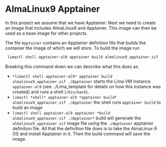 # AlmaLinux9 Apptainer

In this project we assume that we have Apptainer. Next we need to create an image
that includes AlmaLinux9 and Apptainer. This image can then be used as a base image
for other projects. 

The file `Apptainer` contains an Apptainer definition file that builds the container
the image of which we will store. To build the image run
```bash
 limactl shell apptainer-al9 apptainer build almalinux9_apptainer.sif ./Apptainer
``` 
Breaking this command down we can describe what this does as:
- `*limactl shell apptainer-al9* apptainer build almalinux9_apptainer.sif ./Apptainer`
  starts the Lima VM instance `apptainer-al9`
  (see ../Lima_template for details on how this instance was created) and 
  runs a shell (`/bin/bash`).
- `limactl *shell* apptainer-al9 *apptainer build* almalinux9_apptainer.sif ./Apptainer`
  the shell runs `apptainer build` to build an image
- `limactl shell apptainer-al9 apptainer *build almalinux9_apptainer.sif ./Apptainer*`
  build will generate the `almalinux9_apptainer.sif` image file using the `./Apptainer`
  apptainer definition file.
All that the definition file does is to take the AlmaLinux-9 OS and install Apptainer in
it. Then the build command will save the image.

